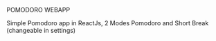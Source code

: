 POMODORO WEBAPP

Simple Pomodoro app in ReactJs, 2 Modes Pomodoro and Short Break (changeable in settings) 

